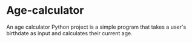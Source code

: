 # Age-calculator
An age calculator Python project is a simple program that takes a user's birthdate as input and calculates their current age.
